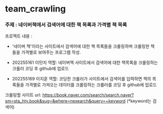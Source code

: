 # team_crawling

### 주제 : 네이버책에서 검색어에 대한 책 목록과 가격별 책 목록

프로젝트 내용 :

- '네이버 책'이라는 사이트에서 검색어에 대한 책 목록들을 크롤링하며 크롤링한 책들을 가격별로 보여주는 프로그램 작성.

- 202255161 이민지 역할: 네이버책 사이트에서 검색어에 대한 책목록을 크롤링하는 크롤러 코딩 후 github에 업로드

- 202255169 이지훈 역할: 코딩한 크롤러가 사이트에서 검색어를 입력하면 책의 목록들을 가격별로 가져오는 데이터를 크롤링하는 크롤러를 코딩 후 github에 업로드

크롤링할 사이트 url: https://book.naver.com/search/search.naver?sm=sta_hty.book&sug=&where=nexearch&query=+keyword
(*keyword는 검색어)

